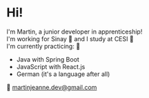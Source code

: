 # Hi!
I'm Martin, a junior developer in apprenticeship!  
I'm working for Sinay 🐬 and I study at CESI 🔭  
I'm currently practicing: 🌱
- Java with Spring Boot
- JavaScript with React.js
- German (it's a language after all) 

💬 martinjeanne.dev@gmail.com

<!--
**MartinJeanne/martinjeanne** is a ✨ _special_ ✨ repository because its `README.md` (this file) appears on your GitHub profile.

Here are some ideas to get you started:

- 🔭 I’m currently working on ...
- 🌱 I’m currently learning ...
- 👯 I’m looking to collaborate on ...
- 🤔 I’m looking for help with ...
- 💬 Ask me about ...
- 📫 How to reach me: ...
- 😄 Pronouns: ...
- ⚡ Fun fact: ...
-->

